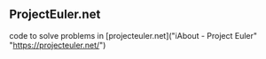 ## ProjectEuler.net

code to solve problems in [projecteuler.net]("iAbout - Project Euler"  "https://projecteuler.net/")

